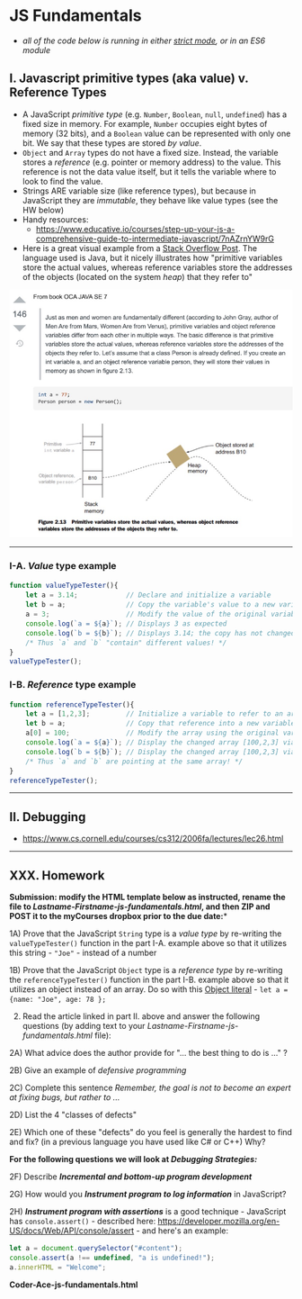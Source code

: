 # JS Fundamentals

- *all of the code below is running in either [strict mode](https://developer.mozilla.org/en-US/docs/Web/JavaScript/Reference/Strict_mode), or in an ES6 module*

## I. Javascript primitive types (aka value) v. Reference Types

- A JavaScript *primitive type* (e.g. `Number`, `Boolean`, `null`, `undefined`) has a fixed size in memory. For example, `Number` occupies eight bytes of memory (32 bits), and a `Boolean` value can be represented with only one bit. We say that these types are stored *by value*.
- `Object` and `Array` types do not have a fixed size. Instead, the variable stores a *reference* (e.g. pointer or memory address) to the value. This reference is not the data value itself, but it tells the variable where to look to find the value.
- Strings ARE variable size (like reference types), but because in JavaScript they are *immutable*, they behave like value types (see the HW below)
- Handy resources:
  - https://www.educative.io/courses/step-up-your-js-a-comprehensive-guide-to-intermediate-javascript/7nAZrnYW9rG
- Here is a great visual example from a [Stack Overflow Post](https://stackoverflow.com/questions/8790809/whats-the-difference-between-primitive-and-reference-types). The language used is Java, but it nicely illustrates how "primitive variables store the actual values, whereas reference variables store the addresses of the objects (located on the system *heap*) that they refer to"

![Screenshot](./_images/js-fundamentals-1.jpg)

<hr>

### I-A. *Value* type example

```js
function valueTypeTester(){
	let a = 3.14;            // Declare and initialize a variable
	let b = a;               // Copy the variable's value to a new variable
	a = 3;                   // Modify the value of the original variable
	console.log(`a = ${a}`); // Displays 3 as expected
	console.log(`b = ${b}`); // Displays 3.14; the copy has not changed
	/* Thus `a` and `b` "contain" different values! */
}
valueTypeTester();
```

### I-B. *Reference* type example

```js
function referenceTypeTester(){
	let a = [1,2,3];         // Initialize a variable to refer to an array
	let b = a;               // Copy that reference into a new variable
	a[0] = 100;              // Modify the array using the original variable's reference
	console.log(`a = ${a}`); // Display the changed array [100,2,3] via the original variable
	console.log(`b = ${b}`); // Display the changed array [100,2,3] via the new variable
	/* Thus `a` and `b` are pointing at the same array! */
}
referenceTypeTester();
```

<hr>

## II. Debugging


- https://www.cs.cornell.edu/courses/cs312/2006fa/lectures/lec26.html

<hr>

## XXX. Homework

**Submission: modify the HTML template below as instructed, rename the file to *Lastname-Firstname-js-fundamentals.html*, and then ZIP and POST it to the myCourses dropbox prior to the due date:***

1A) Prove that the JavaScript `String` type is a *value type* by re-writing the `valueTypeTester()` function in the part I-A. example above so that it utilizes this string - `"Joe"` - instead of a number 

1B) Prove that the JavaScript `Object` type is a *reference type* by re-writing the `referenceTypeTester()` function in the part I-B. example above so that it utilizes an object instead of an array. Do so with this [Object literal](https://developer.mozilla.org/en-US/docs/Web/JavaScript/Reference/Operators/Object_initializer) - `let a = {name: "Joe", age: 78 };` 

2) Read the article linked in part II. above and answer the following questions (by adding text to your *Lastname-Firstname-js-fundamentals.html* file):

2A) What advice does the author provide for "... the best thing to do is ..." ?

2B) Give an example of *defensive programming*

2C) Complete this sentence *Remember, the goal is not to become an expert at fixing bugs, but rather to ...*

2D) List the 4 "classes of defects"

2E) Which one of these "defects" do you feel is generally the hardest to find and fix? (in a previous language you have used like C# or C++) Why?

**For the following questions we will look at *Debugging Strategies:***

2F) Describe ***Incremental and bottom-up program development***

2G) How would you ***Instrument program to log information*** in JavaScript?

2H) ***Instrument program with assertions*** is a good technique - JavaScript has `console.assert()` - described here: https://developer.mozilla.org/en-US/docs/Web/API/console/assert - and here's an example:

```js
let a = document.querySelector("#content");
console.assert(a !== undefined, "a is undefined!");
a.innerHTML = "Welcome";
```





**Coder-Ace-js-fundamentals.html**

```html

```



